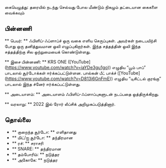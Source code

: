 கையெழுத்து: தரையில் நடந்து செல்வது போல மீண்டும் நிகழும் தட்டையான கைகளை வைக்கவும்

## பின்னணி

** பெயர்: ** ஃபிளிப்-ஃப்ளாப்ச் ஒரு வகை எளிய செருப்புகள். அவர்கள் நடைபயிற்சி போது
ஒரு தனித்துவமான ஒலி எழுப்புகிறார்கள். இந்த சத்தத்தின் ஒலி இந்த சத்தத்திற்கு சில
ஒற்றுமையைக் கொண்டுள்ளது.

** இசை பின்னணி: ** KRS ONE ([YouTube]
(https://www.youtube.com/watch?v=iaYDe3gu1go)) எழுதிய “பூம் பாப்” பாடலால்
சூர்டோக்கள் ஈர்க்கப்பட்டுள்ளன. பால்கன் பீட் பாக்ச் ([YouTube]
(https://www.youtube.com/watch?v=D813i6GnFmE)) எழுதிய “டிசிட்டல் குரங்கு”
பாடலால் இந்த ச்னேர் ஈர்க்கப்பட்டுள்ளது.

** அடையாளம்: ** அடையாளம் ஃபிளிப்-ஃப்ளாப்புகளுடன் நடப்பதை ஒத்திருக்கிறது.

** வரலாறு: ** 2022 இல் ரோர் லீப்சிக் அறிமுகப்படுத்தினார்.

## தொல்லை

* ** குறைந்த சூர்டோ: ** எளிதானது
* ** மிட்/ஐ சூர்டோ: ** தந்திரமான
* ** ரச்: ** சராசரி
* ** SNARE: ** தந்திரமான
* ** தம்போரிம்: ** நடுத்தர
* ** அகோகே: ** நடுத்தர
